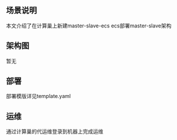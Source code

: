 ## 场景说明
本文介绍了在计算巢上新建master-slave-ecs ecs部署master-slave架构

## 架构图
暂无

## 部署
部署模版详见template.yaml

## 运维
通过计算巢的代运维登录到机器上完成运维